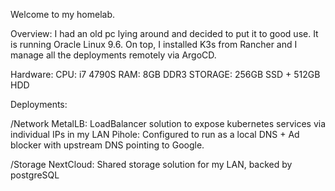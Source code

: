 Welcome to my homelab.

Overview:
I had an old pc lying around and decided to put it to good use.
It is running Oracle Linux 9.6. On top, I installed K3s from Rancher and I manage all the deployments remotely via ArgoCD.

Hardware:
CPU: i7 4790S
RAM: 8GB DDR3
STORAGE: 256GB SSD + 512GB HDD

Deployments:

/Network
MetalLB: LoadBalancer solution to expose kubernetes services via individual IPs in my LAN
Pihole: Configured to run as a local DNS + Ad blocker with upstream DNS pointing to Google.

/Storage
NextCloud: Shared storage solution for my LAN, backed by postgreSQL
